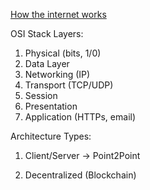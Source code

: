 [How the internet works](https://www.youtube.com/watch?v=Dxcc6ycZ73M&list=PLzdnOPI1iJNfMRZm5DDxco3UdsFegvuB7&index=1)


OSI Stack Layers:

1. Physical (bits, 1/0)
2. Data Layer
3. Networking (IP)
4. Transport (TCP/UDP)
5. Session
6. Presentation
7. Application (HTTPs, email)

Architecture Types:

1. Client/Server
-> Point2Point

2. Decentralized (Blockchain)